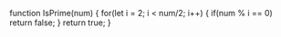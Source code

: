function IsPrime(num) {
        for(let i = 2; i < num/2; i++) {
            if(num % i == 0) return false;
        }
        return true;
    }
